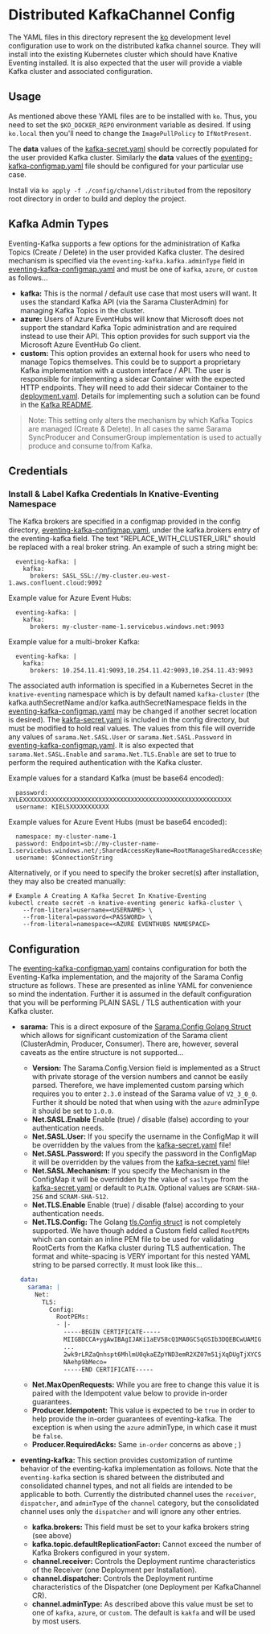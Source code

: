 # Distributed KafkaChannel Config

The YAML files in this directory represent the
[ko](https://github.com/google/ko) development level configuration use to work
on the distributed kafka channel source. They will install into the existing
Kubernetes cluster which should have Knative Eventing installed. It is also
expected that the user will provide a viable Kafka cluster and associated
configuration.

## Usage

As mentioned above these YAML files are to be installed with `ko`. Thus, you
need to set the `$KO_DOCKER_REPO` environment variable as desired. If using
`ko.local` then you'll need to change the `ImagePullPolicy` to `IfNotPresent`.

The **data** values of the [kafka-secret.yaml](300-kafka-secret.yaml) should be
correctly populated for the user provided Kafka cluster. Similarly the **data**
values of the [eventing-kafka-configmap.yaml](300-eventing-kafka-configmap.yaml)
file should be configured for your particular use case.

Install via `ko apply -f ./config/channel/distributed` from the repository root
directory in order to build and deploy the project.

## Kafka Admin Types

Eventing-Kafka supports a few options for the administration of Kafka Topics
(Create / Delete) in the user provided Kafka cluster. The desired mechanism is
specified via the `eventing-kafka.kafka.adminType` field in
[eventing-kafka-configmap.yaml](300-eventing-kafka-configmap.yaml) and must be
one of `kafka`, `azure`, or `custom` as follows...

- **kafka:** This is the normal / default use case that most users will want. It
  uses the standard Kafka API (via the Sarama ClusterAdmin) for managing Kafka
  Topics in the cluster.
- **azure:** Users of Azure EventHubs will know that Microsoft does not support
  the standard Kafka Topic administration and are required instead to use their
  API. This option provides for such support via the Microsoft Azure EventHub Go
  client.
- **custom:** This option provides an external hook for users who need to manage
  Topics themselves. This could be to support a proprietary Kafka implementation
  with a custom interface / API. The user is responsible for implementing a
  sidecar Container with the expected HTTP endpoints. They will need to add
  their sidecar Container to the
  [deployment.yaml](500-controller-deployment.yaml). Details for implementing
  such a solution can be found in the
  [Kafka README](../../../pkg/channel/distributed/common/kafka/README.md).

> Note: This setting only alters the mechanism by which Kafka Topics are managed
> (Create & Delete). In all cases the same Sarama SyncProducer and ConsumerGroup
> implementation is used to actually produce and consume to/from Kafka.

## Credentials

### Install & Label Kafka Credentials In Knative-Eventing Namespace

The Kafka brokers are specified in a configmap provided in the config directory,
[eventing-kafka-configmap.yaml](300-eventing-kafka-configmap.yaml), under the
kafka.brokers entry of the eventing-kafka field. The text
"REPLACE_WITH_CLUSTER_URL" should be replaced with a real broker string. An
example of such a string might be:

```
  eventing-kafka: |
    kafka:
      brokers: SASL_SSL://my-cluster.eu-west-1.aws.confluent.cloud:9092
```

Example value for Azure Event Hubs:

```
  eventing-kafka: |
    kafka:
      brokers: my-cluster-name-1.servicebus.windows.net:9093
```

Example value for a multi-broker Kafka:

```
  eventing-kafka: |
    kafka:
      brokers: 10.254.11.41:9093,10.254.11.42:9093,10.254.11.43:9093
```

The associated auth information is specified in a Kubernetes Secret in the
`knative-eventing` namespace which is by default named `kafka-cluster` (the
kafka.authSecretName and/or kafka.authSecretNamespace fields in the
[eventing-kafka-configmap.yaml](300-eventing-kafka-configmap.yaml) may be
changed if another secret location is desired). The
[kakfa-secret.yaml](300-kafka-secret.yaml) is included in the config directory,
but must be modified to hold real values. The values from this file will
override any values of `sarama.Net.SASL.User` or `sarama.Net.SASL.Password`
in [eventing-kafka-configmap.yaml](300-eventing-kafka-configmap.yaml).
It is also expected that `sarama.Net.SASL.Enable` and `sarama.Net.TLS.Enable`
are set to true to perform the required authentication with the Kafka cluster.

Example values for a standard Kafka (must be base64 encoded):

```
  password: XVLEXXXXXXXXXXXXXXXXXXXXXXXXXXXXXXXXXXXXXXXXXXXXXXXXXXXXXXXXXX
  username: KIELSXXXXXXXXXXX
```

Example values for Azure Event Hubs (must be base64 encoded):

```
  namespace: my-cluster-name-1
  password: Endpoint=sb://my-cluster-name-1.servicebus.windows.net/;SharedAccessKeyName=RootManageSharedAccessKey;SharedAccessKey=XXXXXXXXXXXXXXXXXXXXXXXXXXXXXXXXXXXXXXXXXXX=
  username: $ConnectionString
```

Alternatively, or if you need to specify the broker secret(s) after
installation, they may also be created manually:

```
# Example A Creating A Kafka Secret In Knative-Eventing
kubectl create secret -n knative-eventing generic kafka-cluster \
    --from-literal=username=<USERNAME> \
    --from-literal=password=<PASSWORD> \
    --from-literal=namespace=<AZURE EVENTHUBS NAMESPACE>
```

## Configuration

The [eventing-kafka-configmap.yaml](300-eventing-kafka-configmap.yaml) contains
configuration for both the Eventing-Kafka implementation, and the majority of
the Sarama Config structure as follows. These are presented as inline YAML for
convenience so mind the indentation. Further it is assumed in the default
configuration that you will be performing PLAIN SASL / TLS authentication with
your Kafka cluster.

- **sarama:** This is a direct exposure of the
  [Sarama.Config Golang Struct](https://github.com/Shopify/sarama/blob/master/config.go)
  which allows for significant customization of the Sarama client (ClusterAdmin,
  Producer, Consumer). There are, however, several caveats as the entire
  structure is not supported...

  - **Version:** The Sarama.Config.Version field is implemented as a Struct with
    private storage of the version numbers and cannot be easily parsed.
    Therefore, we have implemented custom parsing which requires you to enter
    `2.3.0` instead of the Sarama value of `V2_3_0_0`. Further it should be
    noted that when using with the `azure` adminType it should be set to `1.0.0`.
  - **Net.SASL.Enable** Enable (true) / disable (false) according to your
    authentication needs.
  - **Net.SASL.User:** If you specify the username in the ConfigMap it will be
    overridden by the values from the [kafka-secret.yaml](300-kafka-secret.yaml)
    file!
  - **Net.SASL.Password:** If you specify the password in the ConfigMap it will
    be overridden by the values from the
    [kafka-secret.yaml](300-kafka-secret.yaml) file!
  - **Net.SASL.Mechanism:** If you specify the Mechanism in the ConfigMap it
    will be overridden by the value of `sasltype` from the
    [kafka-secret.yaml](300-kafka-secret.yaml) or default to `PLAIN`. Optional
    values are `SCRAM-SHA-256` and `SCRAM-SHA-512`.
  - **Net.TLS.Enable** Enable (true) / disable (false) according to your
    authentication needs.
  - **Net.TLS.Config:** The Golang
    [tls.Config struct](https://golang.org/pkg/crypto/tls/#Config) is not
    completely supported. We have though added a Custom field called `RootPEMs`
    which can contain an inline PEM file to be used for validating RootCerts
    from the Kafka cluster during TLS authentication. The format and
    white-spacing is VERY important for this nested YAML string to be parsed
    correctly. It must look like this...

  ```yaml
  data:
    sarama: |
      Net:
        TLS:
          Config:
            RootPEMs:
            - |-
              -----BEGIN CERTIFICATE-----
              MIIGBDCCA+ygAwIBAgIJAKi1aEV58cQ1MA0GCSqGSIb3DQEBCwUAMIGOMQswCQYD
              ...
              2wk9rLRZaQnhspt6MhlmU0qkaEZpYND3emR2XZ07m51jXqDUgTjXYCSggImUsARs
              NAehp9bMeco=
              -----END CERTIFICATE-----
  ```

  - **Net.MaxOpenRequests:** While you are free to change this value it is
    paired with the Idempotent value below to provide in-order guarantees.
  - **Producer.Idempotent:** This value is expected to be `true` in order to
    help provide the in-order guarantees of eventing-kafka. The exception is
    when using the `azure` adminType, in which case it must be `false`.
  - **Producer.RequiredAcks:** Same `in-order` concerns as above ; )

- **eventing-kafka:** This section provides customization of runtime behavior of
  the eventing-kafka implementation as follows.  Note that the `eventing-kafka`
  section is shared between the distributed and consolidated channel types, and
  not all fields are intended to be applicable to both.  Currently the
  distributed channel uses the `receiver`, `dispatcher`, and `adminType` of the
  `channel` category, but the consolidated channel uses only the `dispatcher`
  and will ignore any other entries.

  - **kafka.brokers:** This field must be set to your kafka brokers string (see
    above)
  - **kafka.topic.defaultReplicationFactor:** Cannot exceed the number of Kafka
    Brokers configured in your system.
  - **channel.receiver:** Controls the Deployment runtime characteristics of the
    Receiver (one Deployment per Installation).
  - **channel.dispatcher:** Controls the Deployment runtime characteristics of the
    Dispatcher (one Deployment per KafkaChannel CR).
  - **channel.adminType:** As described above this value must be set to one of
    `kafka`, `azure`, or `custom`. The default is `kakfa` and will be used by
    most users.

